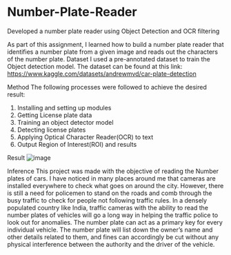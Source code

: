 # Number-Plate-Reader
Developed a number plate reader using Object Detection and OCR filtering

As part of this assignment, I learned how to build a number plate reader that identifies a number plate from a given image and reads out the characters of the number plate. 
Dataset
I used a pre-annotated dataset to train the Object detection model. The dataset can be found at this link: https://www.kaggle.com/datasets/andrewmvd/car-plate-detection

Method
The following processes were followed to achieve the desired result:
1.	Installing and setting up modules
2.	Getting License plate data
3.	Training an object detector model
4.	Detecting license plates
5.	Applying Optical Character Reader(OCR) to text
6.	Output Region of Interest(ROI) and results

Result
![image](https://user-images.githubusercontent.com/35176680/210173581-0bf036ac-959f-4c32-a7d9-47a357dca881.png)

 
Inference
This project was made with the objective of reading the Number plates of cars. I have noticed in many places around me that cameras are installed everywhere to check what goes on around the city. However, there is still a need for policemen to stand on the roads and comb through the busy traffic to check for people not following traffic rules. In a densely populated country like India, traffic cameras with the ability to read the number plates of vehicles will go a long way in helping the traffic police to look out for anomalies.
The number plate can act as a primary key for every individual vehicle. The number plate will list down the owner’s name and other details related to them, and fines can accordingly be cut without any physical interference between the authority and the driver of the vehicle.
